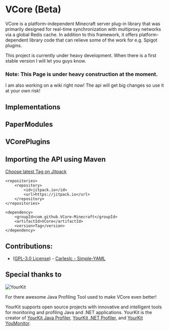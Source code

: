 
# VCore (Beta)

VCore is a platform-independent Minecraft server plug-in library that was primarily designed for real-time
synchronization with multiproxy networks via a global Redis cache. In addition to this framework, it offers
platform-dependent library code that can relieve some of the work for e.g. Spigot plugins.

This project is currently under heavy development. When there is a first stable version I will let you guys know.

### Note: This Page is under heavy construction at the moment.
I am also working on a wiki right now! 
The api will get big changes so use it at your own risk!


## Implementations

## PaperModules

## VCorePlugins

## Importing the API using Maven

[Choose latest Tag on Jitpack](https://jitpack.io/#VCore-Minecraft/VCore)

	<repositories>
		<repository>
		    <id>jitpack.io</id>
		    <url>https://jitpack.io</url>
		</repository>
	</repositories>
 
 	<dependency>
	    <groupId>com.github.VCore-Minecraft</groupId>
	    <artifactId>VCore</artifactId>
	    <version>Tag</version>
	</dependency>
	
	

## Contributions:
 
 - ([GPL-3.0 License](https://github.com/Carleslc/Simple-YAML/blob/master/LICENSE)) - [Carleslc - Simple-YAML](https://github.com/Carleslc/Simple-YAML)

## Special thanks to
![YourKit](https://www.yourkit.com/images/yklogo.png)

For there awesome Java Profiling Tool used to make VCore even better!

YourKit supports open source projects with innovative and intelligent tools
for monitoring and profiling Java and .NET applications.
YourKit is the creator of <a href="https://www.yourkit.com/java/profiler/">YourKit Java Profiler</a>,
<a href="https://www.yourkit.com/.net/profiler/">YourKit .NET Profiler</a>,
and <a href="https://www.yourkit.com/youmonitor/">YourKit YouMonitor</a>.
